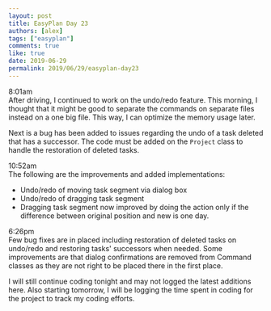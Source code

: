 ```yaml
---
layout: post
title: EasyPlan Day 23
authors: [alex]
tags: ["easyplan"]
comments: true
like: true
date: 2019-06-29
permalink: 2019/06/29/easyplan-day23
---
```

8:01am  
After driving, I continued to work on the undo/redo feature. This morning, I thought that it might be good to separate the commands on separate files instead on a one big file. This way, I can optimize the memory usage later.

Next is a bug has been added to issues regarding the undo of a task deleted that has a successor. The code must be added on the ```Project``` class to handle the restoration of deleted tasks.

10:52am  
The following are the improvements and added implementations:

- Undo/redo of moving task segment via dialog box
- Undo/redo of dragging task segment
- Dragging task segment now improved by doing the action only if the difference between original position and new is one day.

6:26pm  
Few bug fixes are in placed including restoration of deleted tasks on undo/redo and restoring tasks' successors when needed. Some improvements are that dialog confirmations are removed from Command classes as they are not right to be placed there in the first place.

I will still continue coding tonight and may not logged the latest additions here. Also starting tomorrow, I will be logging the time spent in coding for the project to track my coding efforts.
